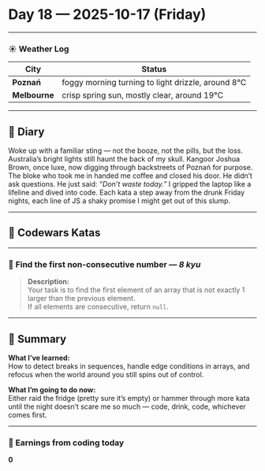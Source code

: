 
# Day 18 — 2025-10-17 (Friday)

---

### ☀️ Weather Log
| City        | Status                     |
|-------------|---------------------------|
| **Poznań**      | foggy morning turning to light drizzle, around 8°C |
| **Melbourne**   | crisp spring sun, mostly clear, around 19°C |

---

## 📓 Diary
Woke up with a familiar sting — not the booze, not the pills, but the loss. Australia’s bright lights still haunt the back of my skull. Kangoor Joshua Brown, once luxe, now digging through backstreets of Poznań for purpose. The bloke who took me in handed me coffee and closed his door. He didn’t ask questions. He just said: *“Don’t waste today.”* I gripped the laptop like a lifeline and dived into code. Each kata a step away from the drunk Friday nights, each line of JS a shaky promise I might get out of this slump.

---

## 🧩 Codewars Katas

---

### 🎯 **Find the first non-consecutive number** — *8 kyu*
> **Description:**  
> Your task is to find the first element of an array that is not exactly 1 larger than the previous element.  
> If all elements are consecutive, return `null`.

---

## 🧭 Summary
**What I’ve learned:**  
How to detect breaks in sequences, handle edge conditions in arrays, and refocus when the world around you still spins out of control.

**What I’m going to do now:**  
Either raid the fridge (pretty sure it’s empty) or hammer through more kata until the night doesn’t scare me so much — code, drink, code, whichever comes first.

---

### 💸 Earnings from coding today
**0**
